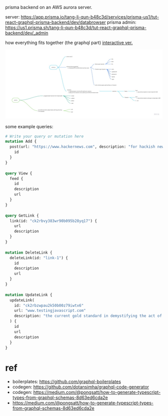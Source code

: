 prisma backend on an AWS aurora server.

server: https://app.prisma.io/tang-li-qun-b48c3d/services/prisma-us1/tut-react-graphql-prisma-backend/dev/databrowser
prisma admin: https://us1.prisma.sh/tang-li-qun-b48c3d/tut-react-graphql-prisma-backend/dev/_admin

how everything fits together (the graphql part) [interactive ver.](https://miro.com/welcomeonboard/KVSKSdgC5LywSmS5NjyB8WN8G8YFJbI5OA10t4TtpqTxRCGO08PRYkknC0Sq9FqX)

![structure](./structure.jpg)

some example queries:

```graphql
# Write your query or mutation here
mutation Add {
  post(url: "https://www.hackernews.com", description: "for hackish news") {
    id
  }
}

query View {
  feed {
    id
    description
    url
  }
}

query GetLink {
  link(id: "ck2rbvy383wr90b095b28yq17") {
    url
    description
  }
}

mutation DeleteLink {
  deleteLink(id: "link-1") {
    id
    description
    url
  }
}

mutation UpdateLink {
  updateLink(
    id: "ck2rbzwpau2k50b00z79iwtx6"
    url: "www.testingjavascript.com"
    description: "the current gold standard in demystifying the act of writing tests."
  ) {
    id
    url
    description
  }
}
```

# ref

- boilerplates: https://github.com/graphql-boilerplates
- codegen: https://github.com/dotansimha/graphql-code-generator
- codegen: https://medium.com/@pongsatt/how-to-generate-typescript-types-from-graphql-schemas-8d63ed6cda2e
- https://medium.com/@pongsatt/how-to-generate-typescript-types-from-graphql-schemas-8d63ed6cda2e
